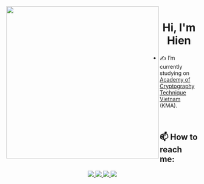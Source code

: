 <img align="left" width="400" src="https://github.githubassets.com/images/modules/profile/profile-first-repo.svg">
<h1 align="center">Hi, I'm Hien</h1>

- ✍ I’m currently studying on [Academy of Cryptography Technique Vietnam](https://actvn.edu.vn/) (KMA).

<br />

## 📫 How to reach me:

<p align="center">
    <a href="https://www.linkedin.com/in/ho%C3%A0ng-ng%E1%BB%8Dc-hi%E1%BB%83n-961a2624a?lipi=urn%3Ali%3Apage%3Ad_flagship3_profile_view_base_contact_details%3BprEiNzdJT%2FeQOYrfWOJJuQ%3D%3D"
        target="_blank">
        <img src="https://img.icons8.com/fluent/48/000000/linkedin.png" />
    </a>
    <a href="https://www.facebook.com/hien.hhn/" alt="Facebook">
        <img src="https://img.icons8.com/fluent/48/000000/facebook-new.png" target="_blank" />
    </a>
    <a href="https://github.com/HieenHN" alt="Github">
        <img src="https://img.icons8.com/fluent/48/000000/github.png" />
    </a>
    <a href="mailto:hienhoangngoc20@gmail.com" alt="Email">
        <img src="https://img.icons8.com/fluent/48/000000/mailing.png" />
    </a>
</p>
